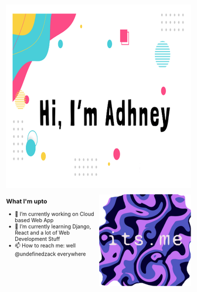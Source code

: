 <!--
**undefinedzack/undefinedzack** is a ✨ _special_ ✨ repository because its `README.md` (this file) appears on your GitHub profile.

Here are some ideas to get you started:

- 🔭 I’m currently working on ...
- 🌱 I’m currently learning ...
- 👯 I’m looking to collaborate on ...
- 🤔 I’m looking for help with ...
- 💬 Ask me about ...
- 📫 How to reach me: ...
- 😄 Pronouns: ...
- ⚡ Fun fact: ...
-->

<img width="700px" height="500px" src="https://github.com/undefinedzack/undefinedzack/blob/main/hi.png"/>

<a href="https://undefinedzack.github.io/its.me/"><img align="right" width="250px" src="https://github.com/undefinedzack/undefinedzack/blob/main/its%20me.png" /></a>



### What I'm upto

- 🔭 I’m currently working on Cloud based Web App
- 🌱 I’m currently learning Django, React and a lot of Web Development Stuff
- 📫 How to reach me: well @undefinedzack everywhere 
